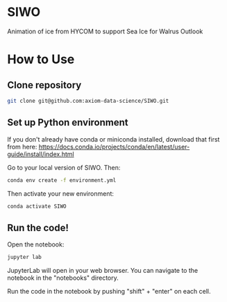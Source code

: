 # SIWO
Animation of ice from HYCOM to support Sea Ice for Walrus Outlook

# How to Use

## Clone repository

``` bash
git clone git@github.com:axiom-data-science/SIWO.git
```

## Set up Python environment

If you don't already have conda or miniconda installed, download that first from here: https://docs.conda.io/projects/conda/en/latest/user-guide/install/index.html

Go to your local version of SIWO. Then:
``` bash
conda env create -f environment.yml
```

Then activate your new environment:
``` bash
conda activate SIWO
```


## Run the code!

Open the notebook:
``` bash
jupyter lab
```

JupyterLab will open in your web browser. You can navigate to the notebook in the "notebooks" directory.

Run the code in the notebook by pushing "shift" + "enter" on each cell.
